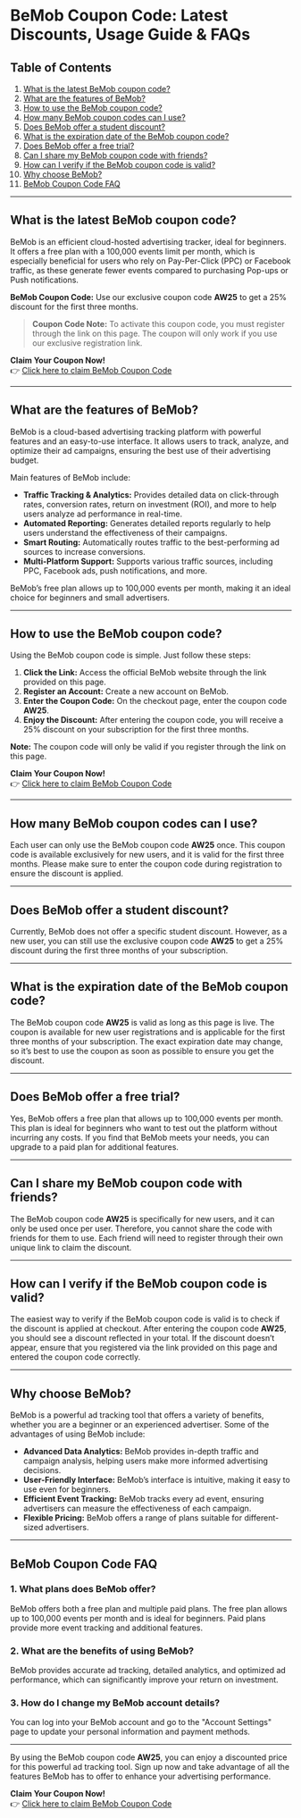 # BeMob Coupon Code: Latest Discounts, Usage Guide & FAQs

## Table of Contents

1. [What is the latest BeMob coupon code?](#what-is-the-latest-bemob-coupon-code)
2. [What are the features of BeMob?](#what-are-the-features-of-bemob)
3. [How to use the BeMob coupon code?](#how-to-use-the-bemob-coupon-code)
4. [How many BeMob coupon codes can I use?](#how-many-bemob-coupon-codes-can-i-use)
5. [Does BeMob offer a student discount?](#does-bemob-offer-a-student-discount)
6. [What is the expiration date of the BeMob coupon code?](#what-is-the-expiration-date-of-the-bemob-coupon-code)
7. [Does BeMob offer a free trial?](#does-bemob-offer-a-free-trial)
8. [Can I share my BeMob coupon code with friends?](#can-i-share-my-bemob-coupon-code-with-friends)
9. [How can I verify if the BeMob coupon code is valid?](#how-can-i-verify-if-the-bemob-coupon-code-is-valid)
10. [Why choose BeMob?](#why-choose-bemob)
11. [BeMob Coupon Code FAQ](#bemob-coupon-code-faq)

---

## What is the latest BeMob coupon code?

BeMob is an efficient cloud-hosted advertising tracker, ideal for beginners. It offers a free plan with a 100,000 events limit per month, which is especially beneficial for users who rely on Pay-Per-Click (PPC) or Facebook traffic, as these generate fewer events compared to purchasing Pop-ups or Push notifications.

**BeMob Coupon Code:** Use our exclusive coupon code **AW25** to get a 25% discount for the first three months.

> **Coupon Code Note:** To activate this coupon code, you must register through the link on this page. The coupon will only work if you use our exclusive registration link.

**Claim Your Coupon Now!**  
👉 [Click here to claim BeMob Coupon Code](https://bit.ly/3XzCrBW)

---

## What are the features of BeMob?

BeMob is a cloud-based advertising tracking platform with powerful features and an easy-to-use interface. It allows users to track, analyze, and optimize their ad campaigns, ensuring the best use of their advertising budget.

Main features of BeMob include:
- **Traffic Tracking & Analytics:** Provides detailed data on click-through rates, conversion rates, return on investment (ROI), and more to help users analyze ad performance in real-time.
- **Automated Reporting:** Generates detailed reports regularly to help users understand the effectiveness of their campaigns.
- **Smart Routing:** Automatically routes traffic to the best-performing ad sources to increase conversions.
- **Multi-Platform Support:** Supports various traffic sources, including PPC, Facebook ads, push notifications, and more.

BeMob’s free plan allows up to 100,000 events per month, making it an ideal choice for beginners and small advertisers.

---

## How to use the BeMob coupon code?

Using the BeMob coupon code is simple. Just follow these steps:

1. **Click the Link:** Access the official BeMob website through the link provided on this page.
2. **Register an Account:** Create a new account on BeMob.
3. **Enter the Coupon Code:** On the checkout page, enter the coupon code **AW25**.
4. **Enjoy the Discount:** After entering the coupon code, you will receive a 25% discount on your subscription for the first three months.

**Note:** The coupon code will only be valid if you register through the link on this page.

**Claim Your Coupon Now!**  
👉 [Click here to claim BeMob Coupon Code](https://bit.ly/3XzCrBW)

---

## How many BeMob coupon codes can I use?

Each user can only use the BeMob coupon code **AW25** once. This coupon code is available exclusively for new users, and it is valid for the first three months. Please make sure to enter the coupon code during registration to ensure the discount is applied.

---

## Does BeMob offer a student discount?

Currently, BeMob does not offer a specific student discount. However, as a new user, you can still use the exclusive coupon code **AW25** to get a 25% discount during the first three months of your subscription.

---

## What is the expiration date of the BeMob coupon code?

The BeMob coupon code **AW25** is valid as long as this page is live. The coupon is available for new user registrations and is applicable for the first three months of your subscription. The exact expiration date may change, so it’s best to use the coupon as soon as possible to ensure you get the discount.

---

## Does BeMob offer a free trial?

Yes, BeMob offers a free plan that allows up to 100,000 events per month. This plan is ideal for beginners who want to test out the platform without incurring any costs. If you find that BeMob meets your needs, you can upgrade to a paid plan for additional features.

---

## Can I share my BeMob coupon code with friends?

The BeMob coupon code **AW25** is specifically for new users, and it can only be used once per user. Therefore, you cannot share the code with friends for them to use. Each friend will need to register through their own unique link to claim the discount.

---

## How can I verify if the BeMob coupon code is valid?

The easiest way to verify if the BeMob coupon code is valid is to check if the discount is applied at checkout. After entering the coupon code **AW25**, you should see a discount reflected in your total. If the discount doesn’t appear, ensure that you registered via the link provided on this page and entered the coupon code correctly.

---

## Why choose BeMob?

BeMob is a powerful ad tracking tool that offers a variety of benefits, whether you are a beginner or an experienced advertiser. Some of the advantages of using BeMob include:

- **Advanced Data Analytics:** BeMob provides in-depth traffic and campaign analysis, helping users make more informed advertising decisions.
- **User-Friendly Interface:** BeMob’s interface is intuitive, making it easy to use even for beginners.
- **Efficient Event Tracking:** BeMob tracks every ad event, ensuring advertisers can measure the effectiveness of each campaign.
- **Flexible Pricing:** BeMob offers a range of plans suitable for different-sized advertisers.

---

## BeMob Coupon Code FAQ

### 1. What plans does BeMob offer?

BeMob offers both a free plan and multiple paid plans. The free plan allows up to 100,000 events per month and is ideal for beginners. Paid plans provide more event tracking and additional features.

### 2. What are the benefits of using BeMob?

BeMob provides accurate ad tracking, detailed analytics, and optimized ad performance, which can significantly improve your return on investment.

### 3. How do I change my BeMob account details?

You can log into your BeMob account and go to the "Account Settings" page to update your personal information and payment methods.

---

By using the BeMob coupon code **AW25**, you can enjoy a discounted price for this powerful ad tracking tool. Sign up now and take advantage of all the features BeMob has to offer to enhance your advertising performance.

**Claim Your Coupon Now!**  
👉 [Click here to claim BeMob Coupon Code](https://bit.ly/3XzCrBW)
